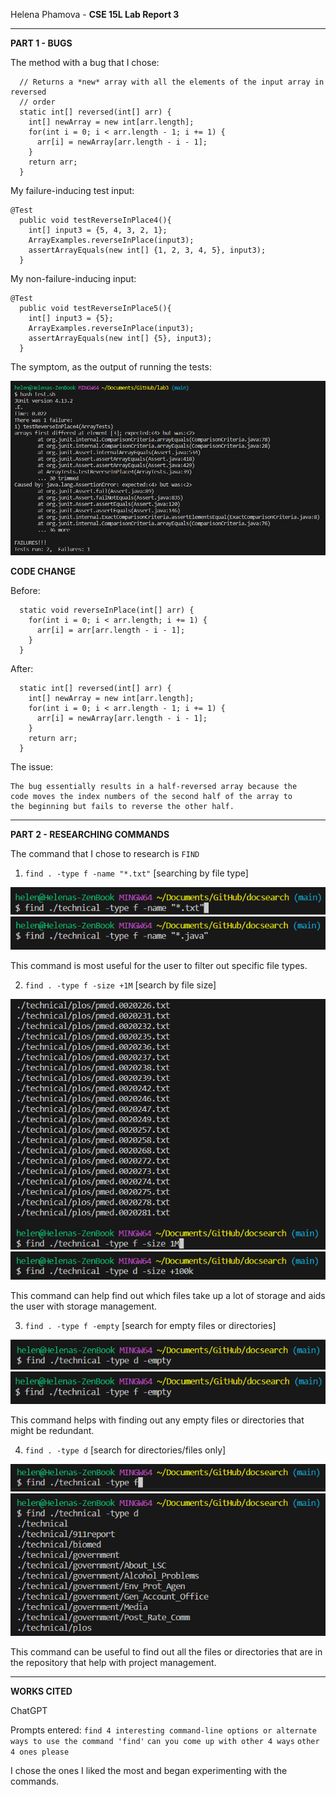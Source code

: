 Helena Phamova - **CSE 15L Lab Report 3**

---

**PART 1 - BUGS**

The method with a bug that I chose:
```
  // Returns a *new* array with all the elements of the input array in reversed
  // order
  static int[] reversed(int[] arr) {
    int[] newArray = new int[arr.length];
    for(int i = 0; i < arr.length - 1; i += 1) {
      arr[i] = newArray[arr.length - i - 1];
    }
    return arr;
  }
```

My failure-inducing test input:

```
@Test
  public void testReverseInPlace4(){
    int[] input3 = {5, 4, 3, 2, 1};
    ArrayExamples.reverseInPlace(input3);
    assertArrayEquals(new int[] {1, 2, 3, 4, 5}, input3);
  }
```


 
My non-failure-inducing input:

```
@Test
  public void testReverseInPlace5(){
    int[] input3 = {5};
    ArrayExamples.reverseInPlace(input3);
    assertArrayEquals(new int[] {5}, input3);
  }
```

The symptom, as the output of running the tests:

![Image](bg1.png)

**CODE CHANGE**

Before:

```
  static void reverseInPlace(int[] arr) {
    for(int i = 0; i < arr.length; i += 1) {
      arr[i] = arr[arr.length - i - 1];
    }
  }

```

After:

```
  static int[] reversed(int[] arr) {
    int[] newArray = new int[arr.length];
    for(int i = 0; i < arr.length - 1; i += 1) {
      arr[i] = newArray[arr.length - i - 1];
    }
    return arr;
  }
```

The issue:
```
The bug essentially results in a half-reversed array because the
code moves the index numbers of the second half of the array to
the beginning but fails to reverse the other half.
```

---

**PART 2 - RESEARCHING COMMANDS**

The command that I chose to research is ``FIND``

1. ``find . -type f -name "*.txt"`` [searching by file type]

![Image](find1.png)
![Image](find2.png)

This command is most useful for the user to filter out specific file types.

2. ``find . -type f -size +1M`` [search by file size]

![Image](find3.png)
![Image](find4.png)

This command can help find out which files take up a lot of storage and aids the user with storage management.

3. ``find . -type f -empty`` [search for empty files or directories]

![Image](find5.png)
![Image](find6.png)

This command helps with finding out any empty files or directories that might be redundant.

4. ``find . -type d`` [search for directories/files only]

![Image](find7.png)
![Image](find8.png)

This command can be useful to find out all the files or directories that are in the repository that help with project management.

---

**WORKS CITED**

ChatGPT 

Prompts entered: 
``find 4 interesting command-line options or alternate ways to use the command 'find'``
``can you come up with other 4 ways``
``other 4 ones please``

I chose the ones I liked the most and began experimenting with the commands.





